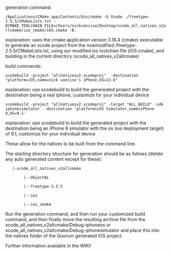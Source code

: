 generation command:

`/Applications/CMake.app/Contents/bin/cmake -G Xcode ./freetype-2.5.5/CMakeLists.txt -DCMAKE_TOOLCHAIN_FILE=/Users/nickvancise/Desktop/xcode_all_natives_v2allcmake/ios_cmake/iOS.cmake -B.`

explanation:
uses the cmake application version 3.18.4 (cmake) executable to generate an xcode project from the nowmodified /freetype-2.5.5/CMakeLists.txt, using our modified ios toolchian file (iOS.cmake), and building in the current directory (xcode_all_natives_v2allcmake)


build commands:

`xcodebuild -project "allnativesv2.xcodeproj"  -destination "platform=iOS,name=nick vancise's iPhone,OS=13.6"`

explanation:
use xcodebuild to build the genereated project with the destination being a real iphone, customize for your individual device


`xcodebuild -project "allnativesv2.xcodeproj" -target "ALL_BUILD" -sdk iphonesimulator  -destination 'platform=iOS Simulator,name=iPhone 8,OS=9.1'`

explanation:
use xcodebuild to build the generated project with the destination being an iPhone 8 simulator with the os (ios deployment target) of 9.1,
customize for your individual device


These allow for the natives to be built from the command line.

The starting directory structure for generation should be as follows (delete any auto generated content except for these):

       |-xcode_all_natives_v2allcmake
   
            |--ObjectAL
    
            |--freetype-2.5.5
    
            |--ios
    
            |--ios_cmake

Run the generation command, and then run your customized build command, and then finally move the
resulting archive file from the xcode_all_natives_v2allcmake/Debug-iphoneos or
xcode_all_natives_v2allcmake/Debug-iphonesimulator and place this into the natives folder of
the Quorum generated iOS project.

Further information available in the WIKI!


